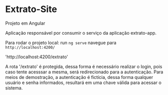 # Extrato-Site

Projeto em Angular

Aplicação responsável por consumir o serviço da aplicação extrato-app.

Para rodar o projeto local: run `ng serve` navegue para `http://localhost:4200/`

'http://localhost:4200/extrato'

A rota '/extrato' é protegida, dessa forma é necessário realizar o login, pois caso tente acesssar a mesma, será redirecionado para a autenticação.
Para meios de demostração, a autenticação é fictícia, dessa forma qualquer usuário e senha informados, resultará em uma chave válida para acessar o sistema. 


